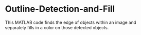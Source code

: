 # Outline-Detection-and-Fill
This MATLAB code finds the edge of objects within an image and separately fills in a color on those detected objects.
